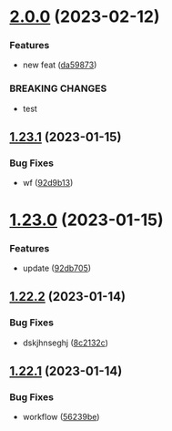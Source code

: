 # [2.0.0](https://github.com/JayNg96/ReleasesFlow/compare/v1.23.1...v2.0.0) (2023-02-12)


### Features

* new feat ([da59873](https://github.com/JayNg96/ReleasesFlow/commit/da598738f5f45a9babf3c3768efb99343a8bb29c))


### BREAKING CHANGES

* test



## [1.23.1](https://github.com/JayNg96/ReleasesFlow/compare/v1.23.0...v1.23.1) (2023-01-15)


### Bug Fixes

* wf ([92d9b13](https://github.com/JayNg96/ReleasesFlow/commit/92d9b1304c57a8207268f7bc320f9a32a9452c92))



# [1.23.0](https://github.com/JayNg96/ReleasesFlow/compare/v1.22.2...v1.23.0) (2023-01-15)


### Features

* update ([92db705](https://github.com/JayNg96/ReleasesFlow/commit/92db705f55c47dfb79800346fed9e69bf2f01175))



## [1.22.2](https://github.com/JayNg96/ReleasesFlow/compare/v1.22.1...v1.22.2) (2023-01-14)


### Bug Fixes

* dskjhnseghj ([8c2132c](https://github.com/JayNg96/ReleasesFlow/commit/8c2132c53690c788dbd5c1f761d450fd456dd5d3))



## [1.22.1](https://github.com/JayNg96/ReleasesFlow/compare/v1.22.0...v1.22.1) (2023-01-14)


### Bug Fixes

* workflow ([56239be](https://github.com/JayNg96/ReleasesFlow/commit/56239be0a58a035022a8ccb1cc9280e7e611e1f3))



